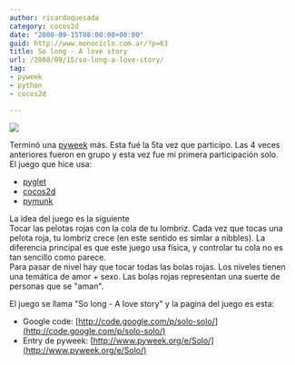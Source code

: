 ```yaml
---
author: ricardoquesada
category: cocos2d
date: "2008-09-15T08:00:00+00:00"
guid: http://www.monociclo.com.ar/?p=63
title: So long - A love story
url: /2008/09/15/so-long-a-love-story/
tag:
- pyweek
- python
- cocos2d

---
```


[![](http://media.pyweek.org/dl/7/Solo/screenshot-1221299474.png)](http://media.pyweek.org/dl/7/Solo/screenshot-1221299474.png)

Terminó una [pyweek](http://www.pyweek.org/) más. Esta fué la 5ta vez que
participo. Las 4 veces anteriores fueron en grupo y esta vez fue mi primera
participación solo.  
El juego que hice usa:

- [pyglet](http://www.pyglet.org)
- [cocos2d](http://www.cocos2d.org)
- [pymunk](http://code.google.com/p/pymunk/)

La idea del juego es la siguiente  
Tocar las pelotas rojas con la cola de tu lombriz. Cada vez que tocas una pelota
roja, tu lombriz crece (en este sentido es simlar a nibbles). La diferencia
principal es que este juego usa física, y controlar tu cola no es tan sencillo
como parece.  
Para pasar de nivel hay que tocar todas las bolas rojas. Los niveles tienen una
temática de amor + sexo. Las bolas rojas representan una suerte de personas que
se "aman".

El juego se llama "So long - A love story" y la pagina del juego es esta:

- Google code: [http://code.google.com/p/solo-solo/](http://code.google.com/p/solo-solo/)
- Entry de pyweek: [http://www.pyweek.org/e/Solo/](http://www.pyweek.org/e/Solo/)  
